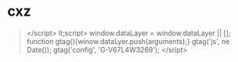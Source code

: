 # cxz
>&lt;/script>     lt;script>       window.dataLayer = window.dataLayer || [];       function gtag(){winow.dataLyer.push(arguments);}       gtag('js', ne Date());       gtag('config', 'G-V67L4W3269');     &lt;/sript>
